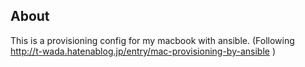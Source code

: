 ## About
This is a provisioning config for my macbook with ansible.
(Following http://t-wada.hatenablog.jp/entry/mac-provisioning-by-ansible )
